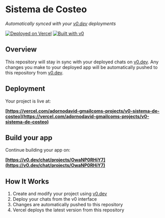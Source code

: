 # Sistema de Costeo

*Automatically synced with your [v0.dev](https://v0.dev) deployments*

[![Deployed on Vercel](https://img.shields.io/badge/Deployed%20on-Vercel-black?style=for-the-badge&logo=vercel)](https://vercel.com/adornodavid-gmailcoms-projects/v0-sistema-de-costeo)
[![Built with v0](https://img.shields.io/badge/Built%20with-v0.dev-black?style=for-the-badge)](https://v0.dev/chat/projects/OwaNP0RHiY7)

## Overview

This repository will stay in sync with your deployed chats on [v0.dev](https://v0.dev).
Any changes you make to your deployed app will be automatically pushed to this repository from [v0.dev](https://v0.dev).

## Deployment

Your project is live at:

**[https://vercel.com/adornodavid-gmailcoms-projects/v0-sistema-de-costeo](https://vercel.com/adornodavid-gmailcoms-projects/v0-sistema-de-costeo)**

## Build your app

Continue building your app on:

**[https://v0.dev/chat/projects/OwaNP0RHiY7](https://v0.dev/chat/projects/OwaNP0RHiY7)**

## How It Works

1. Create and modify your project using [v0.dev](https://v0.dev)
2. Deploy your chats from the v0 interface
3. Changes are automatically pushed to this repository
4. Vercel deploys the latest version from this repository